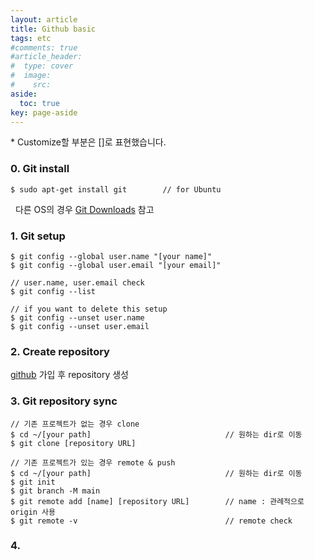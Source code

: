 ```yaml
---
layout: article
title: Github basic
tags: etc
#comments: true
#article_header:
#  type: cover
#  image:
#    src:
aside:
  toc: true
key: page-aside
---
```


  \* Customize할 부분은 []로 표현했습니다.

### 0. Git install

    $ sudo apt-get install git        // for Ubuntu

&nbsp;&nbsp;다른 OS의 경우 [Git Downloads](https://git-scm.com/downloads) 참고

### 1. Git setup

    $ git config --global user.name "[your name]"
    $ git config --global user.email "[your email]"

    // user.name, user.email check
    $ git config --list

    // if you want to delete this setup
    $ git config --unset user.name
    $ git config --unset user.email

### 2. Create repository

[github](https://github.com) 가입 후 repository 생성


### 3. Git repository sync

    // 기존 프로젝트가 없는 경우 clone
    $ cd ~/[your path]                              // 원하는 dir로 이동
    $ git clone [repository URL]

    // 기존 프로젝트가 있는 경우 remote & push
    $ cd ~/[your path]                              // 원하는 dir로 이동
    $ git init
    $ git branch -M main
    $ git remote add [name] [repository URL]        // name : 관례적으로 origin 사용
    $ git remote -v                                 // remote check

### 4.  
